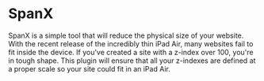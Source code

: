 # SpanX

SpanX is a simple tool that will reduce the physical size of your website. With the recent release of the incredibly thin iPad Air, many websites fail to fit inside the device. If you've created a site with a z-index over 100, you're in tough shape. This plugin will ensure that all your z-indexes are defined at a proper scale so your site could fit in an iPad Air.
